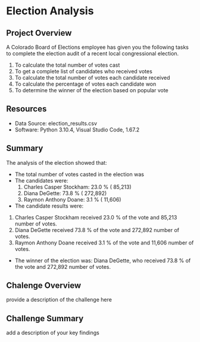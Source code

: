 # Election Analysis
## Project Overview
A Colorado Board of Elections employee has given you the following tasks to complete the election audit of a recent local congressional election. 
1. To calculate the total number of votes cast 
2. To get a complete list of candidates who received votes 
3. To calculate the total number of votes each candidate received 
4. To calculate the percentage of votes each candidate won 
5. To determine the winner of the election based on popular vote

## Resources 
- Data Source: election_results.csv
- Software: Python 3.10.4, Visual Studio Code, 1.67.2

## Summary 
The analysis of the election showed that: 
- The total number of votes casted in the election was 
- The candidates were:
  1. Charles Casper Stockham: 23.0 % ( 85,213)
  2. Diana DeGette: 73.8 % ( 272,892)
  3. Raymon Anthony Doane: 3.1 % ( 11,606)
- The candidate results were:
 1. Charles Casper Stockham received 23.0 % of the vote and 85,213 number of votes.
 2. Diana DeGette received 73.8 % of the vote and 272,892 number of votes.
 3. Raymon Anthony Doane received 3.1 % of the vote and 11,606 number of votes.
- The winner of the election was:
  Diana DeGette, who received 73.8 % of the vote and 272,892 number of votes.

## Chalenge Overview

provide a description of the challenge here 

## Challenge Summary
add a description of your key findings 
